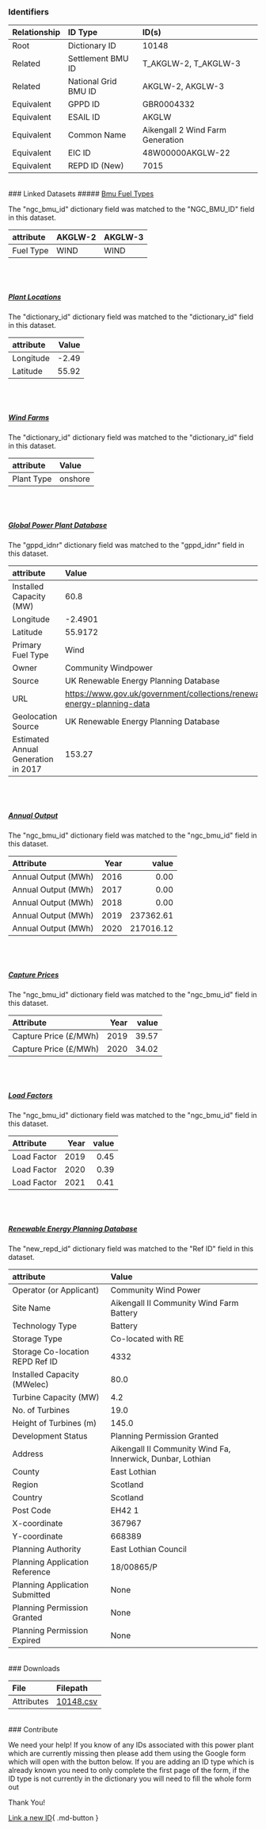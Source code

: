 ### Identifiers

| Relationship   | ID Type              | ID(s)                            |
|:---------------|:---------------------|:---------------------------------|
| Root           | Dictionary ID        | 10148                            |
| Related        | Settlement BMU ID    | T_AKGLW-2, T_AKGLW-3             |
| Related        | National Grid BMU ID | AKGLW-2, AKGLW-3                 |
| Equivalent     | GPPD ID              | GBR0004332                       |
| Equivalent     | ESAIL ID             | AKGLW                            |
| Equivalent     | Common Name          | Aikengall 2 Wind Farm Generation |
| Equivalent     | EIC ID               | 48W00000AKGLW-22                 |
| Equivalent     | REPD ID (New)        | 7015                             |

<br>
### Linked Datasets
##### <a href="https://osuked.github.io/Power-Station-Dictionary/datasets/bmu-fuel-types">Bmu Fuel Types</a>



The "ngc_bmu_id" dictionary field was matched to the "NGC_BMU_ID" field in this dataset.

| attribute   | AKGLW-2   | AKGLW-3   |
|:------------|:----------|:----------|
| Fuel Type   | WIND      | WIND      |

<br><br>
##### <a href="https://osuked.github.io/Power-Station-Dictionary/datasets/plant-locations">Plant Locations</a>



The "dictionary_id" dictionary field was matched to the "dictionary_id" field in this dataset.

| attribute   |   Value |
|:------------|--------:|
| Longitude   |   -2.49 |
| Latitude    |   55.92 |

<br><br>
##### <a href="https://osuked.github.io/Power-Station-Dictionary/datasets/wind-farms">Wind Farms</a>



The "dictionary_id" dictionary field was matched to the "dictionary_id" field in this dataset.

| attribute   | Value   |
|:------------|:--------|
| Plant Type  | onshore |

<br><br>
##### <a href="https://osuked.github.io/Power-Station-Dictionary/datasets/global-power-plant-database">Global Power Plant Database</a>



The "gppd_idnr" dictionary field was matched to the "gppd_idnr" field in this dataset.

| attribute                           | Value                                                                    |
|:------------------------------------|:-------------------------------------------------------------------------|
| Installed Capacity (MW)             | 60.8                                                                     |
| Longitude                           | -2.4901                                                                  |
| Latitude                            | 55.9172                                                                  |
| Primary Fuel Type                   | Wind                                                                     |
| Owner                               | Community Windpower                                                      |
| Source                              | UK Renewable Energy Planning Database                                    |
| URL                                 | https://www.gov.uk/government/collections/renewable-energy-planning-data |
| Geolocation Source                  | UK Renewable Energy Planning Database                                    |
| Estimated Annual Generation in 2017 | 153.27                                                                   |

<br><br>
##### <a href="https://osuked.github.io/Power-Station-Dictionary/datasets/annual-output">Annual Output</a>



The "ngc_bmu_id" dictionary field was matched to the "ngc_bmu_id" field in this dataset.

| Attribute           |   Year |     value |
|:--------------------|-------:|----------:|
| Annual Output (MWh) |   2016 |      0.00 |
| Annual Output (MWh) |   2017 |      0.00 |
| Annual Output (MWh) |   2018 |      0.00 |
| Annual Output (MWh) |   2019 | 237362.61 |
| Annual Output (MWh) |   2020 | 217016.12 |

<br><br>
##### <a href="https://osuked.github.io/Power-Station-Dictionary/datasets/capture-prices">Capture Prices</a>



The "ngc_bmu_id" dictionary field was matched to the "ngc_bmu_id" field in this dataset.

| Attribute             |   Year |   value |
|:----------------------|-------:|--------:|
| Capture Price (£/MWh) |   2019 |   39.57 |
| Capture Price (£/MWh) |   2020 |   34.02 |

<br><br>
##### <a href="https://osuked.github.io/Power-Station-Dictionary/datasets/load-factors">Load Factors</a>



The "ngc_bmu_id" dictionary field was matched to the "ngc_bmu_id" field in this dataset.

| Attribute   |   Year |   value |
|:------------|-------:|--------:|
| Load Factor |   2019 |    0.45 |
| Load Factor |   2020 |    0.39 |
| Load Factor |   2021 |    0.41 |

<br><br>
##### <a href="https://osuked.github.io/Power-Station-Dictionary/datasets/renewable-energy-planning-database">Renewable Energy Planning Database</a>



The "new_repd_id" dictionary field was matched to the "Ref ID" field in this dataset.

| attribute                       | Value                                                      |
|:--------------------------------|:-----------------------------------------------------------|
| Operator (or Applicant)         | Community Wind Power                                       |
| Site Name                       | Aikengall II Community Wind Farm Battery                   |
| Technology Type                 | Battery                                                    |
| Storage Type                    | Co-located with RE                                         |
| Storage Co-location REPD Ref ID | 4332                                                       |
| Installed Capacity (MWelec)     | 80.0                                                       |
| Turbine Capacity (MW)           | 4.2                                                        |
| No. of Turbines                 | 19.0                                                       |
| Height of Turbines (m)          | 145.0                                                      |
| Development Status              | Planning Permission Granted                                |
| Address                         | Aikengall II Community Wind Fa, Innerwick, Dunbar, Lothian |
| County                          | East Lothian                                               |
| Region                          | Scotland                                                   |
| Country                         | Scotland                                                   |
| Post Code                       | EH42 1                                                     |
| X-coordinate                    | 367967                                                     |
| Y-coordinate                    | 668389                                                     |
| Planning Authority              | East Lothian Council                                       |
| Planning Application Reference  | 18/00865/P                                                 |
| Planning Application Submitted  | None                                                       |
| Planning Permission Granted     | None                                                       |
| Planning Permission Expired     | None                                                       |


<br>
### Downloads


| File       | Filepath                                                                              |
|:-----------|:--------------------------------------------------------------------------------------|
| Attributes | [10148.csv](https://osuked.github.io/Power-Station-Dictionary/object_attrs/10148.csv) |


<br>
### Contribute

We need your help! If you know of any IDs associated with this power plant which are currently missing then please add them using the Google form which will open with the button below. If you are adding an ID type which is already known you need to only complete the first page of the form, if the ID type is not currently in the dictionary you will need to fill the whole form out

Thank You!

[Link a new ID](https://docs.google.com/forms/d/e/1FAIpQLSc5jRsQ7NgiLLXbwo9PUdwTQyuqbRwThltG56-o6NVSe7E_nw/viewform?usp=pp_url&entry.251912331=10148){ .md-button }